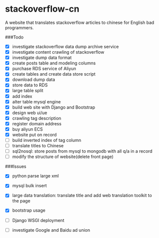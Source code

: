 # stackoverflow-cn
A website that translates stackoverflow articles to chinese for English bad programmers.

###Todo
- [x] investigate stackoverflow data dump archive service
- [x] investigate content crawling of stackoverflow
- [x] investigate dump data format
- [x] create posts table and modeling columns
- [x] purchase RDS service of Aliyun
- [x] create tables and create data store script
- [x] download dump data
- [x] store data to RDS 
- [x] large table split
- [x] add index
- [x] alter table mysql engine
- [x] build web site with Django and Bootstrap
- [x] design web ui/ue
- [x] crawling tag description
- [x] register domain address
- [x] buy aliyun ECS
- [x] website put on record
- [ ] build inverted index of tag column
- [ ] translate titles to Chinese
- [ ] sql2nosql: store posts from mysql to mongodb with all q/a in a record 
- [ ] modify the structure of website(delete front page)

###Issues
- [x] python parse large xml
- [x] mysql bulk insert
- [x] large data translation: translate title and add web translation toolkit to the page
- [x] bootstrap usage
- [ ] Django WSGI deployment
- [ ] investigate Google and Baidu ad union

